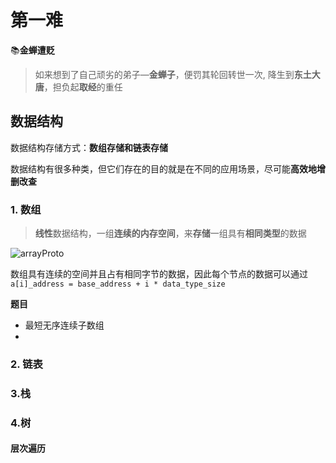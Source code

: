 # 第一难

📚**金蝉遭贬**

> 如来想到了自己顽劣的弟子—**金蝉子**，便罚其轮回转世一次, 降生到**东土大唐**，担负起**取经**的重任



## 数据结构

数据结构存储方式：**数组存储和链表存储**

数据结构有很多种类，但它们存在的目的就是在不同的应用场景，尽可能**高效地增删改查**



### 1. 数组

> **线性**数据结构，一组**连续的内存空间**，来**存储**一组具有**相同类型**的数据

![arrayProto](../../../images/algorithm/arrayProto.png)

数组具有连续的空间并且占有相同字节的数据，因此每个节点的数据可以通过 `a[i]_address = base_address + i * data_type_size `



**题目**

* <a style='text-decoration: none;' src= 'https://leetcode-cn.com/problems/shortest-unsorted-continuous-subarray/'>最短无序连续子数组</a>
*



### 2. 链表





### 3.栈


### 4.树


#### 层次遍历






